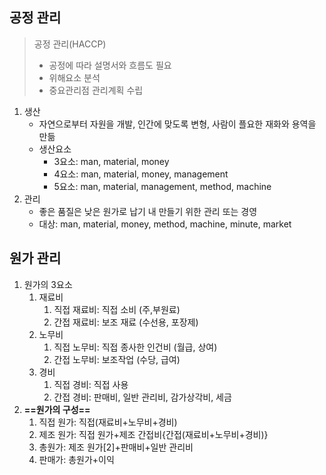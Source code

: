 ## 공정 관리
> 공정 관리(HACCP)
> - 공정에 따라 설명서와 흐름도 필요
> - 위해요소 분석
> - 중요관리점 관리계획 수립

1. 생산
	- 자연으로부터 자원을 개발, 인간에 맞도록 변형, 사람이 플요한 재화와 용역을 만듦
	- 생산요소
		- 3요소: man, material, money
		- 4요소: man, material, money, management
		- 5요소: man, material, management, method, machine
2. 관리
	- 좋은 품질은 낮은 원가로 납기 내 만들기 위한 관리 또는 경영
	- 대상: man, material, money, method, machine, minute, market
## 원가 관리
1. 원가의 3요소
	1. 재료비
		1. 직접 재료비: 직접 소비 (주,부원료)
		2. 간접 재료비: 보조 재료 (수선용, 포장제)
	2. 노무비
		1. 직접 노무비: 직접 종사한 인건비 (월급, 상여)
		2. 간접 노무비: 보조작업 (수당, 급여)
	3. 경비
		1. 직접 경비: 직접 사용
		2. 간접 경비: 판매비, 일반 관리비, 감가상각비, 세금
2. **==원가의 구성==**
	1. 직접 원가: 직접(재료비+노무비+경비)
	2. 제조 원가: 직접 원가+제조 간접비{간접(재료비+노무비+경비)}
	3. 총원가: 제조 원가[2]+판매비+일반 관리비
	4. 판매가: 총원가+이익